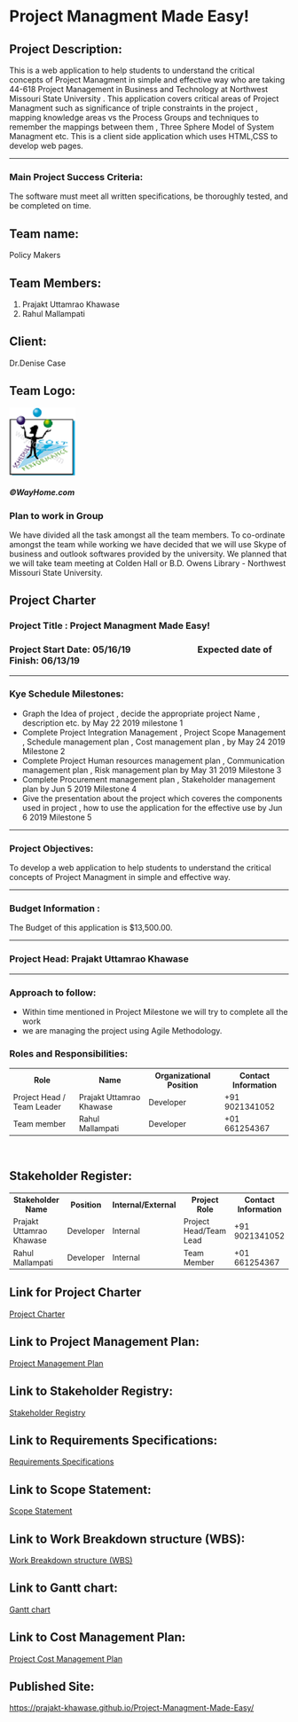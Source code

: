 # Project Managment Made Easy!


## Project Description:
This is a web application to help students to understand the critical concepts of Project Managment in simple and effective way who are taking 44-618 Project Management in Business and Technology at Northwest Missouri State University . This application covers critical areas of Project Managment such as significance of triple constraints in the project , mapping knowledge areas vs the Process Groups and techniques to remember the mappings between them , Three Sphere Model of System Managment etc. This is a client side application which uses HTML,CSS to develop web pages.
<hr>

### Main Project Success Criteria: 
The software must meet all written specifications, be thoroughly tested, and be completed on time.

## Team name: 
Policy Makers


## Team Members:
1. Prajakt Uttamrao Khawase<br>
2. Rahul Mallampati<br>


## Client:
Dr.Denise Case<br>

## Team Logo:

![logo](Project_PM.PNG)

##### ©WayHome.com

### Plan to work in Group

We have divided all the task amongst all the team members. To co-ordinate amongst the team while working we have decided that we will use Skype of business and outlook softwares provided by the university. We planned that we will take team meeting at Colden Hall or B.D. Owens Library - Northwest Missouri State University.


## Project Charter

### Project Title : Project Managment Made Easy!


### Project Start Date: 05/16/19 &nbsp;&nbsp;&nbsp;&nbsp;&nbsp;&nbsp;&nbsp;&nbsp;&nbsp;&nbsp;&nbsp;&nbsp;&nbsp;&nbsp;&nbsp;&nbsp;&nbsp;&nbsp;&nbsp;&nbsp;&nbsp;&nbsp;&nbsp;&nbsp;&nbsp;&nbsp;&nbsp;&nbsp;&nbsp;&nbsp;Expected date of Finish: 06/13/19

<hr>

### Kye Schedule Milestones:
* Graph the Idea of project , decide the appropriate project Name , description etc. by May 22 2019 milestone 1 
* Complete Project Integration Management , Project Scope Management , Schedule management plan , Cost management plan , by May 24 2019 Milestone 2
* Complete Project Human resources management plan , Communication management plan , Risk management plan by May 31 2019 Milestone 3
* Complete Procurement management plan , Stakeholder management plan by Jun 5 2019 Milestone 4
* Give the presentation about the project which coveres the components used in project , how to use the application for the effective use by Jun 6 2019  Milestone 5

<hr>


### Project Objectives:
To develop a web application to help students to understand the critical concepts of Project Managment in simple and effective way.

<hr>

### Budget Information :

The Budget of this application is $13,500.00.

<hr>

### Project Head: Prajakt Uttamrao Khawase

<hr>

### Approach to follow: 

* Within time mentioned in Project Milestone we will try to complete all the work
* we are managing the project using Agile Methodology.


### Roles and Responsibilities:

<table>
  <tr>
    <th>Role</th>
    <th>Name</th>
    <th>Organizational Position</th>
    <th>Contact Information</th>
  </tr>
  <tr>
    <td>Project Head / Team Leader</td>
    <td>Prajakt Uttamrao Khawase</td>
    <td>Developer</td>
   <td>+91 9021341052</td>
  </tr>
  <tr>
    <td>Team member</td>
    <td>Rahul Mallampati</td>
    <td>Developer</td>
    <td>+01 661254367</td>
  </tr>

</table>
<br>


<!--

### Stories by Role

#### 1. Prajakt: Project Manager

* Look after maintaining client expectations
* Work towards maintaining the moral and motivation of the team up.
* Conduct and lead the meetings Assign tasks to individuals and track project progress.
* Update Clients regarding the project status.

#### 2. Prajakt: Team Leader and Content Developer

* Decide the technologies use and layout of the application.
* Help the team members in technical issues while developing application.
* Collect and organize and maintain the required content to meet the client requirement.
* Take summery of work done by each team member on daily basis.



#### 3. Rahul: Developer

* Give essential inputs and feedbacks in team meetings towards development stratergy planning.
* Create a web application front end by using best design patterns.
  Use technologies like CSS to make the view more luckrative.
* Ensure design consistency with the client’s development standards and guidelines.
* Maintain, test the web application and participate in the meeting with client.

-->

## Stakeholder Register:


<table>
  <tr>
    <th>Stakeholder Name</th>
    <th>Position</th>
    <th>Internal/External</th>
    <th>Project Role</th>
    <th>Contact Information</th>
  </tr>
  <tr>
    <td>Prajakt Uttamrao Khawase</td>
    <td>Developer</td>
    <td>Internal</td>
    <td>Project Head/Team Lead</td>
    <td>+91 9021341052</td>
  </tr>
 <tr>
    <td>Rahul Mallampati</td>
    <td>Developer</td>
    <td>Internal</td>
    <td>Team Member</td>
    <td>+01 661254367</td>
  </tr>
</table>


## Link for Project Charter

[Project Charter](https://github.com/Prajakt-Khawase/Project-Managment-Made-Easy/blob/master/docs/Project%20Integration%20Managment/ProjectCharter.md)


## Link to Project Management Plan:

[Project Management Plan](https://github.com/Prajakt-Khawase/Project-Managment-Made-Easy/blob/master/docs/Project%20Integration%20Managment/projectmanagement%20plan.md)


## Link to Stakeholder Registry:

[Stakeholder Registry](https://github.com/Prajakt-Khawase/Project-Managment-Made-Easy/blob/master/docs/stakeholderregistry.md)


## Link to Requirements Specifications:

[Requirements Specifications](https://github.com/Prajakt-Khawase/Project-Managment-Made-Easy/blob/master/docs/Project%20Scope%20Managment/requirementspecifications.md)

## Link to Scope Statement:

[Scope Statement](https://github.com/Prajakt-Khawase/Project-Managment-Made-Easy/blob/master/docs/Project%20Scope%20Managment/scopestatement.md)

## Link to Work Breakdown structure (WBS):

[Work Breakdown structure (WBS)](https://github.com/Prajakt-Khawase/Project-Managment-Made-Easy/blob/master/docs/Project%20Scope%20Managment/WBSprojectmanagmentmadeeasy.PNG)

## Link to Gantt chart:

[Gantt chart](https://github.com/Prajakt-Khawase/Project-Managment-Made-Easy/blob/master/docs/Project%20Schedule%20Managment/projectmanagmentmadeeasy!.pod)

## Link to Cost Management Plan:

[Project Cost Management Plan](https://github.com/Prajakt-Khawase/Project-Managment-Made-Easy/blob/master/docs/Project%20Cost%20Managment/projectcostmanagment.md)

<!-- ## Link to Stakeholder Registry:



<!-- ## Link to Stakeholder Registry:

## Link to Stakeholder Registry:

## Link to Stakeholder Registry: -->


## Published Site:


https://prajakt-khawase.github.io/Project-Managment-Made-Easy/
